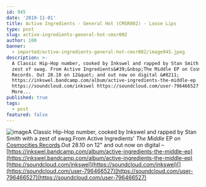 ```yaml
---
id: 945
date: '2019-11-01'
title: Active Ingredients - General Hot (CMSR002) - Loose Lips
type: post
slug: active-ingredients-general-hot-cmsr002
author: 100
banner:
  - imported/active-ingredients-general-hot-cmsr002/image945.jpeg
description: >-
  A Classic Hip-Hop number, cooked by Inkswel and rapped by Stan Smith with a
  zest of swag. From Active Ingredients&#39;&nbsp;The Middle EP on Cosmocities
  Records. Out 28.10 on 12&quot; and out now on digital &#8211;
  https://inkswel.bandcamp.com/album/active-ingredients-the-middle-ep
  https://soundcloud.com/inkswel https://soundcloud.com/user-796466527 [...]Read
  More...
published: true
tags:
  - post
featured: false
---
```

![image](../imported/active-ingredients-general-hot-cmsr002/image945.jpeg)A Classic Hip-Hop number, cooked by Inkswel and rapped by Stan Smith with a zest of swag.From Active Ingredients' _The Middle_ EP on [Cosmocities Records](https://www.discogs.com/label/1628368-Cosmocities-Records).Out 28.10 on 12" and out now on digital – [](https://inkswel.bandcamp.com/album/active-ingredients-the-middle-ep)[https://inkswel.bandcamp.com/album/active-ingredients-the-middle-ep](https://inkswel.bandcamp.com/album/active-ingredients-the-middle-ep)[https://soundcloud.com/inkswel](https://soundcloud.com/inkswel)[](https://soundcloud.com/user-796466527)[https://soundcloud.com/user-796466527](https://soundcloud.com/user-796466527)
